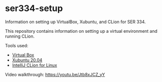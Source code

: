 # ser334-setup
Information on setting up VirtualBox, Xubuntu, and CLion for SER 334.

This repository contains information on setting up a virtual environment and running CLion.

Tools used:
- [Virtual Box](https://www.virtualbox.org/)
- [Xubuntu 20.04](https://xubuntu.org/download/)
- [IntelliJ CLion for Linux](https://www.jetbrains.com/clion/download/#section=linux)

Video walkthrough: https://youtu.be/Jtb8xJCZ_yY
